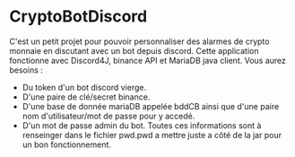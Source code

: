 # CryptoBotDiscord
C'est un petit projet pour pouvoir personnaliser des alarmes de crypto monnaie en discutant avec un bot depuis discord.
Cette application fonctionne avec Discord4J, binance API et MariaDB java client.
Vous aurez besoins :
- Du token d'un bot discord vierge.
- D'une paire de clé/secret binance.
- D'une base de donnée mariaDB appelée bddCB ainsi que d'une paire nom d'utilisateur/mot de passe pour y accedé.
- D'un mot de passe admin du bot.
Toutes ces informations sont à renseinger dans le fichier pwd.pwd a mettre juste a côté de la jar pour un bon fonctionnement.
